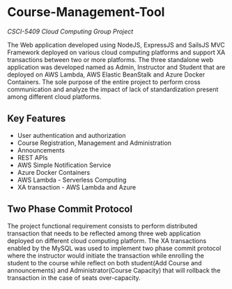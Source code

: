 # Course-Management-Tool
*CSCI-5409 Cloud Computing Group Project*

The Web application developed using NodeJS, ExpressJS and SailsJS MVC Framework deployed on various cloud computing platforms and support XA transactions between two or more platforms. The three standalone web application was developed named as Admin, Instructor and Student that are deployed on AWS Lambda, AWS Elastic BeanStalk and Azure Docker Containers. The sole purpose of the entire project to perform cross communication and analyze the impact of lack of standardization present among different cloud platforms. 

## Key Features
* User authentication and authorization
* Course Registration, Management and Administration
* Announcements
* REST APIs
* AWS Simple Notification Service
* Azure Docker Containers
* AWS Lambda - Serverless Computing
* XA transaction -  AWS Lambda and Azure

## Two Phase Commit Protocol

The project functional requirement consists to perform distributed transaction that needs to be reflected among three web application deployed on different cloud computing platform. The XA transactions enabled by the MySQL was used to implement two phase commit protocol where the instructor would initiate the transaction while enrolling the student to the course while reflect on both student(Add Course and announcements) and Administrator(Course Capacity) that will rollback the transaction in the case of seats over-capacity. 

